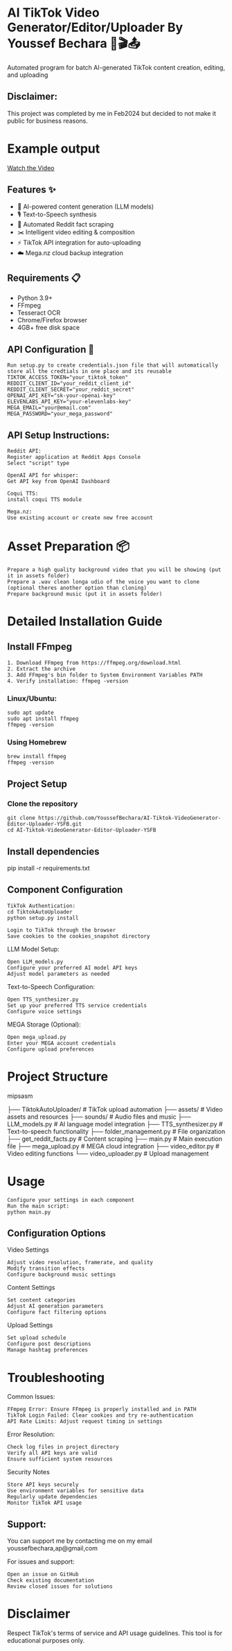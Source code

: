 # AI TikTok Video Generator/Editor/Uploader By Youssef Bechara 🤖🎬📤

Automated program for batch AI-generated TikTok content creation, editing, and uploading

## Disclaimer: 
This project was completed by me in Feb2024 but decided to not make it public for business reasons.

# Example output
[Watch the Video]([https://www.youtube.com/watch?v=VIDEO_ID](https://youtube.com/shorts/0OTVBfEXClY?feature=share))

## Features ✨
- 🧠 AI-powered content generation (LLM models)
- 🎙️ Text-to-Speech synthesis
- 📝 Automated Reddit fact scraping
- ✂️ Intelligent video editing & composition
- ⚡ TikTok API integration for auto-uploading
- ☁️ Mega.nz cloud backup integration

## Requirements 📋
- Python 3.9+
- FFmpeg
- Tesseract OCR
- Chrome/Firefox browser
- 4GB+ free disk space

## API Configuration 🔑
    Run setup.py to create credentials.json file that will automatically store all the credtials in one place and its reusable
    TIKTOK_ACCESS_TOKEN="your_tiktok_token"
    REDDIT_CLIENT_ID="your_reddit_client_id"
    REDDIT_CLIENT_SECRET="your_reddit_secret"
    OPENAI_API_KEY="sk-your-openai-key"
    ELEVENLABS_API_KEY="your-elevenlabs-key"
    MEGA_EMAIL="your@email.com"
    MEGA_PASSWORD="your_mega_password"

## API Setup Instructions:
    Reddit API:
    Register application at Reddit Apps Console
    Select "script" type

    OpenAI API for whisper:
    Get API key from OpenAI Dashboard

    Coqui TTS:
    install coqui TTS module 
    
    Mega.nz:
    Use existing account or create new free account

# Asset Preparation 📦
    Prepare a high quality background video that you will be showing (put it in assets folder) 
    Prepare a .wav clean longa udio of the voice you want to clone (optional theres another option than cloning)
    Prepare background music (put it in assets folder)

# Detailed Installation Guide

## Install FFmpeg
    1. Download FFmpeg from https://ffmpeg.org/download.html
    2. Extract the archive
    3. Add FFmpeg's bin folder to System Environment Variables PATH
    4. Verify installation: ffmpeg -version

### Linux/Ubuntu:
    sudo apt update
    sudo apt install ffmpeg
    ffmpeg -version

### Using Homebrew
    brew install ffmpeg
    ffmpeg -version

## Project Setup

### Clone the repository
    git clone https://github.com/YoussefBechara/AI-Tiktok-VideoGenerator-Editor-Uploader-YSFB.git
    cd AI-Tiktok-VideoGenerator-Editor-Uploader-YSFB

## Install dependencies
pip install -r requirements.txt

## Component Configuration
    TikTok Authentication:
    cd TiktokAutoUploader
    python setup.py install

    Login to TikTok through the browser
    Save cookies to the cookies_snapshot directory

LLM Model Setup:

    Open LLM_models.py
    Configure your preferred AI model API keys
    Adjust model parameters as needed

Text-to-Speech Configuration:

    Open TTS_synthesizer.py
    Set up your preferred TTS service credentials
    Configure voice settings

MEGA Storage (Optional):

    Open mega_upload.py
    Enter your MEGA account credentials
    Configure upload preferences

# Project Structure
mipsasm

├── TiktokAutoUploader/    # TikTok upload automation
├── assets/               # Video assets and resources
├── sounds/              # Audio files and music
├── LLM_models.py        # AI language model integration
├── TTS_synthesizer.py   # Text-to-speech functionality
├── folder_management.py # File organization
├── get_reddit_facts.py  # Content scraping
├── main.py             # Main execution file
├── mega_upload.py      # MEGA cloud integration
├── video_editor.py     # Video editing functions
└── video_uploader.py   # Upload management

# Usage

    Configure your settings in each component
    Run the main script:
    python main.py

## Configuration Options
Video Settings

    Adjust video resolution, framerate, and quality
    Modify transition effects
    Configure background music settings

Content Settings

    Set content categories
    Adjust AI generation parameters
    Configure fact filtering options

Upload Settings

    Set upload schedule
    Configure post descriptions
    Manage hashtag preferences

# Troubleshooting
Common Issues:

    FFmpeg Error: Ensure FFmpeg is properly installed and in PATH
    TikTok Login Failed: Clear cookies and try re-authentication
    API Rate Limits: Adjust request timing in settings

Error Resolution:

    Check log files in project directory
    Verify all API keys are valid
    Ensure sufficient system resources

Security Notes

    Store API keys securely
    Use environment variables for sensitive data
    Regularly update dependencies
    Monitor TikTok API usage
    
## Support:
You can support me by contacting me on my email youssefbechara,ap@gmail,com

For issues and support:

    Open an issue on GitHub
    Check existing documentation
    Review closed issues for solutions

# Disclaimer
Respect TikTok's terms of service and API usage guidelines. This tool is for educational purposes only.
